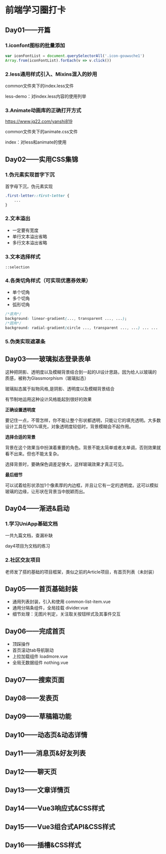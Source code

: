 # 前端学习圈打卡

## Day01——开篇

### 1.iconfont图标的批量添加

```js
var iconFontList = document.querySelectorAll('.icon-gouwuche1')
Array.from(iconFontList).forEach(v => v.click())
```

### 2.less通用样式引入、Mixins混入的妙用

common文件夹下的index.less文件

less-demo：对index.less内容的使用列举

### 3.Animate动画库的正确打开方式

https://www.jq22.com/yanshi819

common文件夹下的animate.css文件

index：对less和animate的使用

## Day02——实用CSS集锦

### 1.伪元素实现首字下沉

首字母下沉，伪元素实现

```css
.first-letter::first-letter {
    ...
}
```

### 2.文本溢出

- 一定要有宽度
- 单行文本溢出省略
- 多行文本溢出省略

### 3.文本选择样式

`::selection`

### 4.各类切角样式（可实现优惠券效果）

- 单个切角
- 多个切角
- 弧形切角

```css
/*直角*/
background: linear-gradient(..., transparent ..., ...);
/*圆角*/
background: radial-gradient(circle ..., transparent ..., ...) ... ...
```

### 5.伪类实现遮罩条

## Day03——玻璃拟态登录表单

这种把阴影、透明度以及模糊背景结合到一起的UI设计思路，因为给人以玻璃的质感，被称为Glassmorphism（玻璃拟态）

玻璃拟态属于拟物风格,是阴影、透明度以及模糊背景结合

有节制地运用这种设计风格能起到很好的效果

**正确设置透明度**

要记住一点，不管怎样，你不能让整个形状都透明，只能让它的填充透明。大多数设计工具在100%填充，对象透明度较低时，背景模糊会不起作用。

**选择合适的背景**

背景在这个效果当中扮演着重要的角色。背景不能太简单或者太单调，否则效果就看不出来。但也不能太复杂。

选择背景时，要确保色调差足够大，这样玻璃效果才真正可见。

**最后细节**

可以试着给形状添加1个像素厚的内边框，并且让它有一定的透明度。这可以模拟玻璃的边缘，让形状在背景当中脱颖而出。

## Day04——渐进&启动

### 1.学习UniApp基础文档

一共九篇文档，查漏补缺

day4项目为文档的练习

### 2.社区交友项目

老师发了搭的基础的项目框架，类似之前的Article项目，有首页列表（未封装）

## Day05——首页基础封装

- 通用列表封装，引入和使用 common-list-item.vue
- 通用分隔条组件，全局挂载 divider.vue
- 细节处理：无图片判定，关注取关按钮样式及其事件交互

## Day06——完成首页

- 顶踩操作
- 首页滚动tab导航联动
- 上拉加载组件 loadmore.vue
- 全局无数据组件 nothing.vue

## Day07——搜索页面

## Day08——发表页

## Day09——草稿箱功能

## Day10——动态页&动态详情

## Day11——消息页&好友列表

## Day12——聊天页

## Day13——文章详情页

## Day14——Vue3响应式&CSS样式

## Day15——Vue3组合式API&CSS样式

## Day16——插槽&CSS样式
